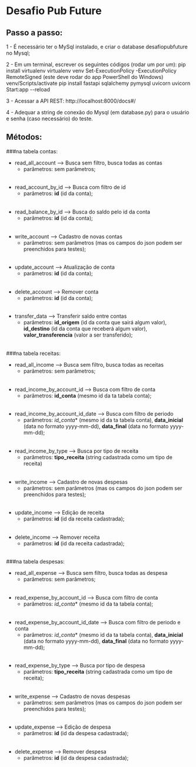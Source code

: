 # Desafio Pub Future

## Passo a passo:

1 - É necessário ter o MySql instalado, e criar o database desafiopubfuture no Mysql;

2 - Em um terminal, escrever os seguintes códigos (rodar um por um):
    pip install virtualenv
    virtualenv venv
    Set-ExecutionPolicy -ExecutionPolicy RemoteSigned  (este deve rodar do app PowerShell do Windows)
    venv/Scripts/activate 
    pip install fastapi sqlalchemy pymysql uvicorn
    uvicorn Start:app --reload

3 - Acessar a API REST: http://localhost:8000/docs#/

4 - Adequar a string de conexão do Mysql (em database.py) para o usuário e senha (caso necessário) do teste.

## Métodos:

###na tabela contas:
- read_all_account --> Busca sem filtro, busca todas as contas
  - parâmetros: sem parâmetros;
######
- read_account_by_id --> Busca com filtro de id
  - parâmetros: **id** (id da conta);
######
- read_balance_by_id --> Busca do saldo pelo id da conta
  - parâmetros: **id** (id da conta);
######
- write_account --> Cadastro de novas contas
  - parâmetros: sem parâmetros (mas os campos do json podem ser preenchidos para testes);
######
- update_account --> Atualização de conta
  - parâmetros: **id** (id da conta);
######
- delete_account --> Remover conta
  - parâmetros: **id** (id da conta);
######
- transfer_data --> Transferir saldo entre contas
  - parâmetros: **id_origem** (id da conta que sairá algum valor), **id_destino** (id da conta que receberá algum valor), **valor_transferencia** (valor a ser transferido);
######

###na tabela receitas:
- read_all_income --> Busca sem filtro, busca todas as receitas
  - parâmetros: sem parâmetros;
######
- read_income_by_account_id --> Busca com filtro de conta
  - parâmetros: **id_conta** (mesmo id da ta tabela conta);
######
- read_income_by_account_id_date --> Busca com filtro de periodo
  - parâmetros: *id_conta** (mesmo id da ta tabela conta), **data_inicial** (data no formato yyyy-mm-dd), **data_final** (data no formato yyyy-mm-dd);
######
- read_income_by_type --> Busca por tipo de receita
  - parâmetros: **tipo_receita** (string cadastrada como um tipo de receita)
######
- write_income --> Cadastro de novas despesas
  - parâmetros: sem parâmetros (mas os campos do json podem ser preenchidos para testes);
######
- update_income --> Edição de receita
  - parâmetros: **id** (id da receita cadastrada);
######
- delete_income --> Remover receita
  - parâmetros: **id** (id da receita cadastrada);
######

###na tabela despesas:
- read_all_expense --> Busca sem filtro, busca todas as despesa
  - parâmetros: sem parâmetros;
######
- read_expense_by_account_id --> Busca com filtro de conta
  - parâmetros: *id_conta** (mesmo id da ta tabela conta);
######
- read_expense_by_account_id_date --> Busca com filtro de periodo e conta
  - parâmetros: *id_conta** (mesmo id da ta tabela conta), **data_inicial** (data no formato yyyy-mm-dd), **data_final** (data no formato yyyy-mm-dd);
######
- read_expense_by_type --> Busca por tipo de despesa 
  - parâmetros: **tipo_receita** (string cadastrada como um tipo de receita);
######
- write_expense --> Cadastro de novas despesas
  - parâmetros: sem parâmetros (mas os campos do json podem ser preenchidos para testes);
######
- update_expense --> Edição de despesa
  - parâmetros: **id** (id da despesa cadastrada);
######
- delete_expense --> Remover despesa
  - parâmetros: **id** (id da despesa cadastrada);
######
